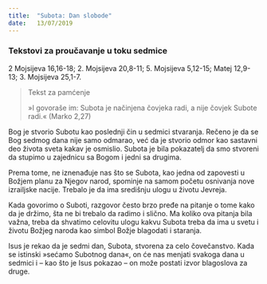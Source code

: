 ```yaml
---
title:  "Subota: Dan slobode"
date:   13/07/2019
---
```


### Tekstovi za proučavanje u toku sedmice
2 Mojsijeva 16,16-18; 2. Mojsijeva 20,8-11; 5. Mojsijeva 5,12-15; Matej 12,9-13; 3. Mojsijeva 25,1-7.

><p>Tekst za pamćenje</p>
>»I govoraše im: Subota je načinjena čovjeka radi, a nije čovjek Subote radi.« (Marko 2,27)

Bog je stvorio Subotu kao poslednji čin u sedmici stvaranja. Rečeno je da se Bog sedmog dana nije samo odmarao, već da je stvorio odmor kao sastavni deo života sveta kakav je osmislio. Subota je bila pokazatelj da smo stvoreni da stupimo u zajednicu sa Bogom i jedni sa drugima.

Prema tome, ne iznenađuje nas što se Subota, kao jedna od zapovesti u Božjem planu za Njegov narod, spominje na samom početu osnivanja nove izrailjske nacije. Trebalo je da ima središnju ulogu u životu Jevreja.

Kada govorimo o Suboti, razgovor često brzo pređe na pitanje o tome kako da je držimo, šta ne bi trebalo da radimo i slično. Ma koliko ova pitanja bila važna, treba da shvatimo celovitu ulogu kakvu Subota treba da ima u svetu i životu Božjeg naroda kao simbol Božje blagodati i staranja.

Isus je rekao da je sedmi dan, Subota, stvorena za celo čovečanstvo. Kada se istinski »sećamo Subotnog dana«, on će nas menjati svakoga dana u sedmici i – kao što je Isus pokazao – on može postati izvor blagoslova za druge.
